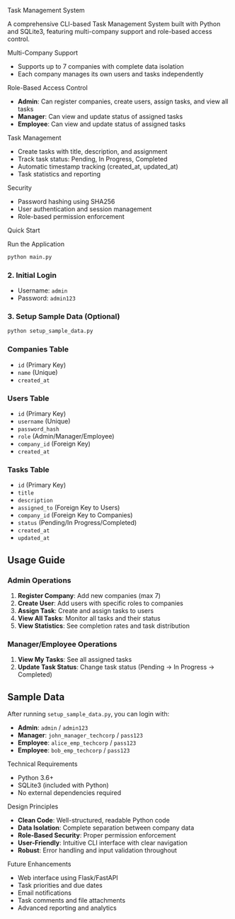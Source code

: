 
Task Management System

A comprehensive CLI-based Task Management System built with Python and SQLite3, featuring multi-company support and role-based access control.

 Multi-Company Support
- Supports up to 7 companies with complete data isolation
- Each company manages its own users and tasks independently

 Role-Based Access Control
- **Admin**: Can register companies, create users, assign tasks, and view all tasks
- **Manager**: Can view and update status of assigned tasks
- **Employee**: Can view and update status of assigned tasks

 Task Management
- Create tasks with title, description, and assignment
- Track task status: Pending, In Progress, Completed
- Automatic timestamp tracking (created_at, updated_at)
- Task statistics and reporting

 Security
- Password hashing using SHA256
- User authentication and session management
- Role-based permission enforcement

 Quick Start

 Run the Application
```bash
python main.py
```

### 2. Initial Login
- Username: `admin`
- Password: `admin123`

### 3. Setup Sample Data (Optional)
```bash
python setup_sample_data.py
```





### Companies Table
- `id` (Primary Key)
- `name` (Unique)
- `created_at`

### Users Table
- `id` (Primary Key)
- `username` (Unique)
- `password_hash`
- `role` (Admin/Manager/Employee)
- `company_id` (Foreign Key)
- `created_at`

### Tasks Table
- `id` (Primary Key)
- `title`
- `description`
- `assigned_to` (Foreign Key to Users)
- `company_id` (Foreign Key to Companies)
- `status` (Pending/In Progress/Completed)
- `created_at`
- `updated_at`

## Usage Guide

### Admin Operations
1. **Register Company**: Add new companies (max 7)
2. **Create User**: Add users with specific roles to companies
3. **Assign Task**: Create and assign tasks to users
4. **View All Tasks**: Monitor all tasks and their status
5. **View Statistics**: See completion rates and task distribution

### Manager/Employee Operations
1. **View My Tasks**: See all assigned tasks
2. **Update Task Status**: Change task status (Pending → In Progress → Completed)

## Sample Data

After running `setup_sample_data.py`, you can login with:

- **Admin**: `admin` / `admin123`
- **Manager**: `john_manager_techcorp` / `pass123`
- **Employee**: `alice_emp_techcorp` / `pass123`
- **Employee**: `bob_emp_techcorp` / `pass123`

 Technical Requirements

- Python 3.6+
- SQLite3 (included with Python)
- No external dependencies required

 Design Principles

- **Clean Code**: Well-structured, readable Python code
- **Data Isolation**: Complete separation between company data
- **Role-Based Security**: Proper permission enforcement
- **User-Friendly**: Intuitive CLI interface with clear navigation
- **Robust**: Error handling and input validation throughout

 Future Enhancements

- Web interface using Flask/FastAPI
- Task priorities and due dates
- Email notifications
- Task comments and file attachments
- Advanced reporting and analytics
